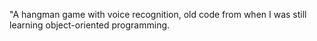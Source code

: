 "A hangman game with voice recognition, old code from when I was still learning object-oriented programming.
